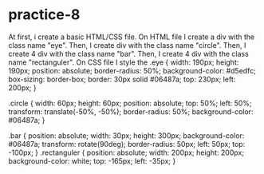 # practice-8

At first, i create a basic HTML/CSS file.
On HTML file 
I create a div with the class name "eye".
Then, I create div with the class name "circle".
Then, I create 4 div with the class name "bar".
Then, I create 4 div with the class name "rectanguler".
On CSS file
I style the .eye {
    width: 190px;
    height: 190px;
    position: absolute;
    border-radius: 50%;
    background-color: #d5edfc;
    box-sizing: border-box;
    border: 30px solid #06487a;
    top: 230px;
    left: 200px;
  }
  
  
.circle {
    width: 60px;
    height: 60px;
    position: absolute;
    top: 50%;
    left: 50%;
    transform: translate(-50%, -50%);
    border-radius: 50%;
    background-color: #06487a;
  }

  .bar {
    position: absolute;
    width: 30px;
    height: 300px;
    background-color: #06487a;
    transform: rotate(90deg);
    border-radius: 50px;
    left: 50px;
    top: -100px;
  }
  .rectanguler {
    position: absolute;
    width: 200px;
    height: 200px;
    background-color: white;
    top: -165px;
    left: -35px;
  }


